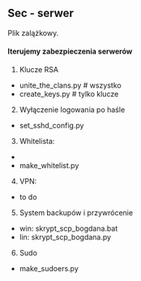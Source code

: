 ## Sec - serwer

Plik zalążkowy.

#### Iterujemy zabezpieczenia serwerów

1. Klucze RSA
- unite_the_clans.py # wszystko
- create_keys.py # tylko klucze

2. Wyłączenie logowania po haśle
- set_sshd_config.py

3. Whitelista:
- 
- make_whitelist.py

4. VPN:
- to do

5. System backupów i przywrócenie
- win: skrypt_scp_bogdana.bat
- lin: skrypt_scp_bogdana.py

6. Sudo
- make_sudoers.py
